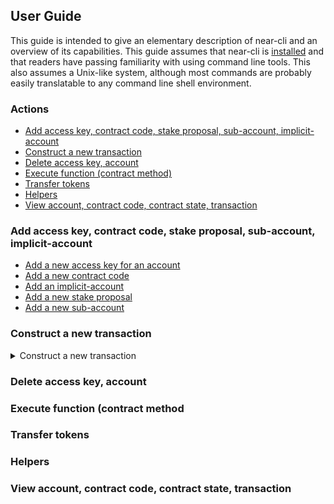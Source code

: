 ## User Guide

This guide is intended to give an elementary description of near-cli and an
overview of its capabilities. This guide assumes that near-cli is
[installed](README.md#installation)
and that readers have passing familiarity with using command line tools. This
also assumes a Unix-like system, although most commands are probably easily
translatable to any command line shell environment.

### Actions

* [Add access key, contract code, stake proposal, sub-account, implicit-account](#add)
* [Construct a new transaction](#construct-transaction)
* [Delete access key, account](#delete)
* [Execute function (contract method)](#execute)
* [Transfer tokens](#transfer)
* [Helpers](#helpers)
* [View account, contract code, contract state, transaction](#view)


### Add access key, contract code, stake proposal, sub-account, implicit-account

* [Add a new access key for an account](#add-access-key)
* [Add a new contract code](#add-contract-code)
* [Add an implicit-account](#add-implicit-account)
* [Add a new stake proposal](#add-stake-proposal)
* [Add a new sub-account](#add-sub-account)


### Construct a new transaction

<details><summary>Construct a new transaction</summary>
<p>

</p><pre><code>
</code></pre>
[![asciicast](https://asciinema.org/a/14.png)](https://asciinema.org/a/14)
<p></p>
</details>


### Delete access key, account


### Execute function (contract method



### Transfer tokens



### Helpers



### View account, contract code, contract state, transaction


